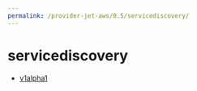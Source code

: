 ```yaml
---
permalink: /provider-jet-aws/0.5/servicediscovery/
---
```


# servicediscovery



* [v1alpha1](v1alpha1/index.md)